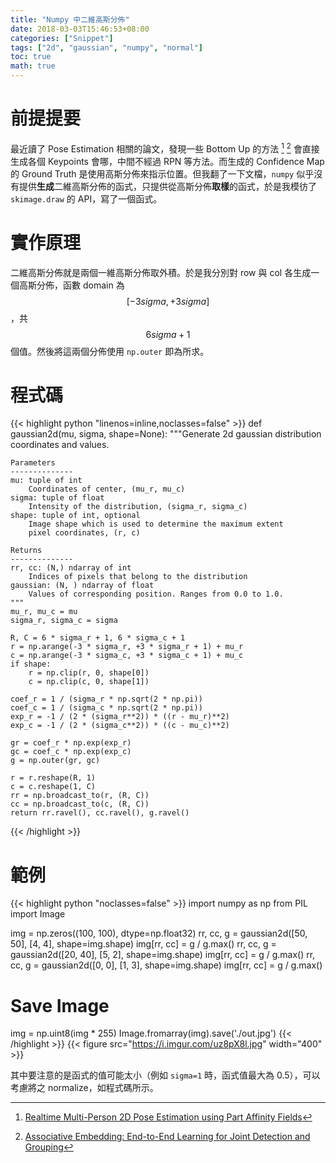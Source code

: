```yaml
---
title: "Numpy 中二維高斯分佈"
date: 2018-03-03T15:46:53+08:00
categories: ["Snippet"]
tags: ["2d", "gaussian", "numpy", "normal"]
toc: true
math: true
---
```


# 前提提要

最近讀了 Pose Estimation 相關的論文，發現一些 Bottom Up 的方法 [^1] [^2] 會直接生成各個 Keypoints 會哪，中間不經過 RPN 等方法。而生成的 Confidence Map 的 Ground Truth 是使用高斯分佈來指示位置。但我翻了一下文檔，`numpy` 似乎沒有提供**生成**二維高斯分佈的函式，只提供從高斯分佈**取樣**的函式，於是我模彷了 `skimage.draw` 的 API，寫了一個函式。

[^1]: [Realtime Multi-Person 2D Pose Estimation using Part Affinity Fields](https://arxiv.org/abs/1611.08050)
[^2]: [Associative Embedding: End-to-End Learning for Joint Detection and Grouping](https://arxiv.org/abs/1611.05424)

# 實作原理

二維高斯分佈就是兩個一維高斯分佈取外積。於是我分別對 row 與 col 各生成一個高斯分佈，函數 domain 為 $$ [-3sigma, +3sigma] $$，共 $$ 6sigma + 1 $$ 個值。然後將這兩個分佈使用 `np.outer` 即為所求。

# 程式碼

{{< highlight python "linenos=inline,noclasses=false" >}}
def gaussian2d(mu, sigma, shape=None):
    """Generate 2d gaussian distribution coordinates and values.

    Parameters
    --------------
    mu: tuple of int
        Coordinates of center, (mu_r, mu_c)
    sigma: tuple of float
        Intensity of the distribution, (sigma_r, sigma_c)
    shape: tuple of int, optional
        Image shape which is used to determine the maximum extent
        pixel coordinates, (r, c)

    Returns
    --------------
    rr, cc: (N,) ndarray of int
        Indices of pixels that belong to the distribution
    gaussian: (N, ) ndarray of float
        Values of corresponding position. Ranges from 0.0 to 1.0.
    """
    mu_r, mu_c = mu
    sigma_r, sigma_c = sigma

    R, C = 6 * sigma_r + 1, 6 * sigma_c + 1
    r = np.arange(-3 * sigma_r, +3 * sigma_r + 1) + mu_r
    c = np.arange(-3 * sigma_c, +3 * sigma_c + 1) + mu_c
    if shape:
        r = np.clip(r, 0, shape[0])
        c = np.clip(c, 0, shape[1])

    coef_r = 1 / (sigma_r * np.sqrt(2 * np.pi))
    coef_c = 1 / (sigma_c * np.sqrt(2 * np.pi))
    exp_r = -1 / (2 * (sigma_r**2)) * ((r - mu_r)**2)
    exp_c = -1 / (2 * (sigma_c**2)) * ((c - mu_c)**2)

    gr = coef_r * np.exp(exp_r)
    gc = coef_c * np.exp(exp_c)
    g = np.outer(gr, gc)

    r = r.reshape(R, 1)
    c = c.reshape(1, C)
    rr = np.broadcast_to(r, (R, C))
    cc = np.broadcast_to(c, (R, C))
    return rr.ravel(), cc.ravel(), g.ravel()
{{< /highlight >}}

# 範例

{{< highlight python "noclasses=false" >}}
import numpy as np
from PIL import Image

img = np.zeros((100, 100), dtype=np.float32)
rr, cc, g = gaussian2d([50, 50], [4, 4], shape=img.shape)
img[rr, cc] = g / g.max()
rr, cc, g = gaussian2d([20, 40], [5, 2], shape=img.shape)
img[rr, cc] = g / g.max()
rr, cc, g = gaussian2d([0, 0], [1, 3], shape=img.shape)
img[rr, cc] = g / g.max()

# Save Image
img = np.uint8(img * 255)
Image.fromarray(img).save('./out.jpg')
{{< /highlight >}}
{{< figure src="https://i.imgur.com/uz8pX8l.jpg" width="400" >}}

其中要注意的是函式的值可能太小（例如 `sigma=1` 時，函式值最大為 0.5），可以考慮將之 normalize，如程式碼所示。